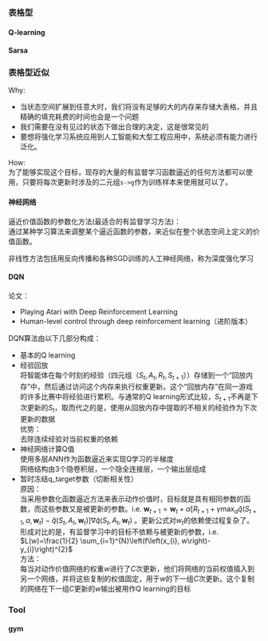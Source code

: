 ### 表格型
#### Q-learning


#### Sarsa







### 表格型近似
Why:
- 当状态空间扩展到任意大时，我们将没有足够的大的内存来存储大表格，并且精确的填充耗费的时间也会是一个问题
- 我们需要在没有见过的状态下做出合理的决定，这是很常见的
- 要想将强化学习系统应用到人工智能和大型工程应用中，系统必须有能力进行泛化。

How:      
为了能够实现这个目标，现存的大量的有监督学习函数逼近的任何方法都可以使用，只要将每次更新时涉及的二元组`s->g`作为训练样本来使用就可以了。

#### 神经网络
逼近价值函数的参数化方法(最适合的有监督学习方法)：      
通过某种学习算法来调整某个逼近函数的参数，来近似在整个状态空间上定义的价值函数。     

非线性方法包括用反向传播和各种SGD训练的人工神经网络，称为深度强化学习     


#### DQN
论文：
- Playing Atari with Deep Reinforcement Learning
- Human-level control through deep reinforcement learning（进阶版本）


DQN算法由以下几部分构成：
- 基本的Q learning
- 经验回放       
将智能体在每个时刻的经验（四元组（$S_t,A_t,R_t,S_{t+1}$））存储到一个“回放内存”中，然后通过访问这个内存来执行权重更新。这个“回放内存”在同一游戏的许多比赛中将经验进行累积。与通常的Q learning形式比较，$S_{t+1}$不再是下次更新的$S_t$，取而代之的是，使用从回放内存中提取的不相关的经验作为下次更新的数据      
优势：            
去除连续经验对当前权重的依赖      
- 神经网络计算Q值      
使用多层ANN作为函数逼近来实现Q学习的半梯度      
网络结构由3个隐卷积层，一个隐全连接层，一个输出层组成
- 暂时冻结q_target参数（切断相关性）    
原因：    
当采用参数化函数逼近方法来表示动作价值时，目标就是具有相同参数的函数，而这些参数又是被更新的参数。i.e. $\mathbf{w}_{t+1}=\mathbf{w}_{t}+\alpha\left[R_{t+1}+\gamma \max _{a} \hat{q}\left(S_{t+1}, a, \mathbf{w}_{t}\right)-\hat{q}\left(S_{t}, A_{t}, \mathbf{w}_{t}\right)\right] \nabla \hat{q}\left(S_{t}, A_{t}, \mathbf{w}_{t}\right)$ 。更新公式对$w_t$的依赖使过程复杂了。形成对比的是，有监督学习中的目标不依赖与被更新的参数，i.e.  $L(w)=\frac{1}{2} \sum_{i=1}^{N}\left(f\left(x_{i}, w\right)-y_{i}\right)^{2}$      
方法：          
每当对动作价值网络的权重$w$进行了$C$次更新，他们将网络的当前权值插入到另一个网络，并将这些复制的权值固定，用于$w$的下一组$C$次更新。这个复制的网络在下一组$C$更新的$w$输出被用作Q learning的目标     

### Tool
#### gym




